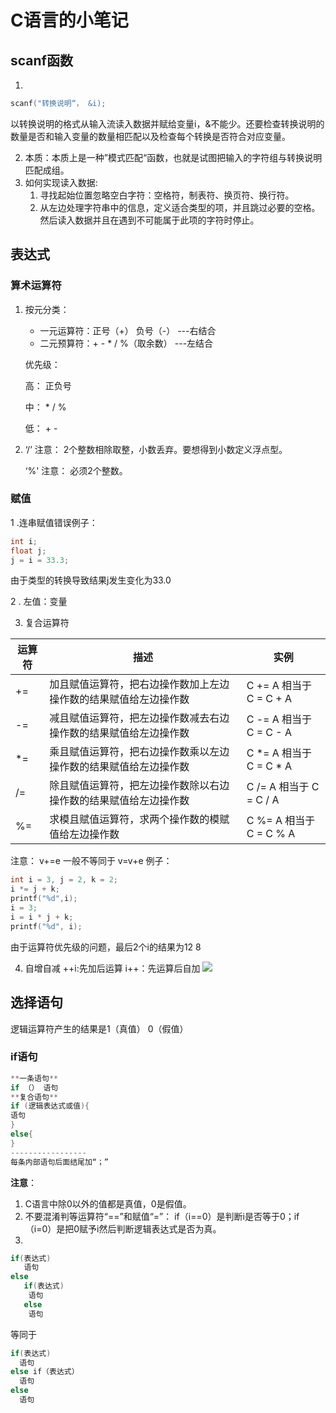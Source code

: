# C语言的小笔记
## scanf函数
1.
```c
scanf("转换说明“， &i);    
```
 以转换说明的格式从输入流读入数据并赋给变量i，&不能少。还要检查转换说明的数量是否和输入变量的数量相匹配以及检查每个转换是否符合对应变量。
 
2. 本质：本质上是一种”模式匹配“函数，也就是试图把输入的字符组与转换说明匹配成组。
3. 如何实现读入数据:
    1. 寻找起始位置忽略空白字符：空格符，制表符、换页符、换行符。
    1. 从左边处理字符串中的信息，定义适合类型的项，并且跳过必要的空格。然后读入数据并且在遇到不可能属于此项的字符时停止。
## 表达式
### 算术运算符
1. 按元分类：                              
   * 一元运算符：正号（+）   负号（-） ---右结合       
   * 二元预算符：+ - * / %（取余数） ---左结合
   
   优先级：
   
     高： 正负号
     
     中： * / %
     
     低：  + -
2. ‘/’ 注意： 2个整数相除取整，小数丢弃。要想得到小数定义浮点型。

   ‘%' 注意： 必须2个整数。
### 赋值
1 .连串赋值错误例子：

```c
int i;
float j;
j = i = 33.3;
```
由于类型的转换导致结果j发生变化为33.0

2 . 左值：变量

3. 复合运算符

运算符 |描述 |实例
------|-----|----
+= |加且赋值运算符，把右边操作数加上左边操作数的结果赋值给左边操作数 |C += A 相当于 C = C + A
-= |减且赋值运算符，把左边操作数减去右边操作数的结果赋值给左边操作数 |C -= A 相当于 C = C - A
*= |乘且赋值运算符，把右边操作数乘以左边操作数的结果赋值给左边操作数 |C *= A 相当于 C = C * A
/= |除且赋值运算符，把左边操作数除以右边操作数的结果赋值给左边操作数 |C /= A 相当于 C = C / A
%= |求模且赋值运算符，求两个操作数的模赋值给左边操作数 |C %= A 相当于 C = C % A

注意：  v+=e 一般不等同于 v=v+e
例子：
```c
int i = 3, j = 2, k = 2;
i *= j + k;
printf("%d",i);
i = 3;
i = i * j + k;
printf("%d", i);
```
由于运算符优先级的问题，最后2个i的结果为12 8

4. 自增自减
++i:先加后运算
i++：先运算后自加
![](https://imgsa.baidu.com/baike/c0%3Dbaike92%2C5%2C5%2C92%2C30/sign=5faca01b938fa0ec6bca6c5f47fe328b/8d5494eef01f3a291089b7e69b25bc315c607c50.jpg)
## 选择语句
逻辑运算符产生的结果是1（真值）  0（假值）
### if语句
```c
**一条语句**
if （） 语句
**复合语句**
if (逻辑表达式或值){
语句
}
else{
}
-----------------
每条内部语句后面结尾加“；”
```
**注意**：

1. C语言中除0以外的值都是真值，0是假值。
1. 不要混淆判等运算符“==”和赋值“=”： if（i==0）是判断i是否等于0；if（i=0）是把0赋予i然后判断逻辑表达式是否为真。
1.
```c
if(表达式)
   语句
else
   if(表达式)
    语句
   else
    语句
```
等同于
```c
if(表达式)
  语句
else if（表达式）
  语句
else
  语句
```
